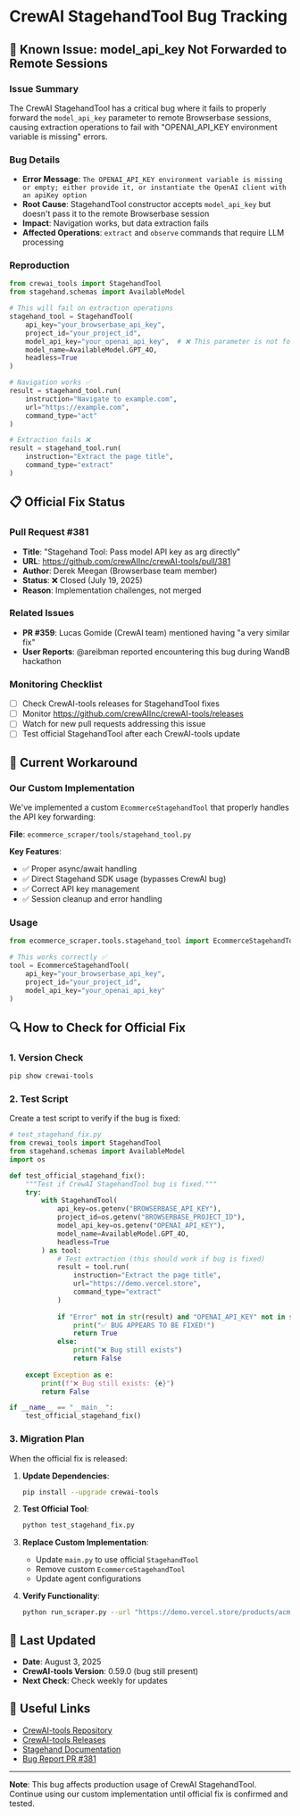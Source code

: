 # CrewAI StagehandTool Bug Tracking

## 🐛 Known Issue: model_api_key Not Forwarded to Remote Sessions

### Issue Summary
The CrewAI StagehandTool has a critical bug where it fails to properly forward the `model_api_key` parameter to remote Browserbase sessions, causing extraction operations to fail with "OPENAI_API_KEY environment variable is missing" errors.

### Bug Details
- **Error Message**: `The OPENAI_API_KEY environment variable is missing or empty; either provide it, or instantiate the OpenAI client with an apiKey option`
- **Root Cause**: StagehandTool constructor accepts `model_api_key` but doesn't pass it to the remote Browserbase session
- **Impact**: Navigation works, but data extraction fails
- **Affected Operations**: `extract` and `observe` commands that require LLM processing

### Reproduction
```python
from crewai_tools import StagehandTool
from stagehand.schemas import AvailableModel

# This will fail on extraction operations
stagehand_tool = StagehandTool(
    api_key="your_browserbase_api_key",
    project_id="your_project_id",
    model_api_key="your_openai_api_key",  # ❌ This parameter is not forwarded properly
    model_name=AvailableModel.GPT_4O,
    headless=True
)

# Navigation works ✅
result = stagehand_tool.run(
    instruction="Navigate to example.com",
    url="https://example.com",
    command_type="act"
)

# Extraction fails ❌
result = stagehand_tool.run(
    instruction="Extract the page title",
    command_type="extract"
)
```

## 📋 Official Fix Status

### Pull Request #381
- **Title**: "Stagehand Tool: Pass model API key as arg directly"
- **URL**: https://github.com/crewAIInc/crewAI-tools/pull/381
- **Author**: Derek Meegan (Browserbase team member)
- **Status**: ❌ Closed (July 19, 2025)
- **Reason**: Implementation challenges, not merged

### Related Issues
- **PR #359**: Lucas Gomide (CrewAI team) mentioned having "a very similar fix"
- **User Reports**: @areibman reported encountering this bug during WandB hackathon

### Monitoring Checklist
- [ ] Check CrewAI-tools releases for StagehandTool fixes
- [ ] Monitor https://github.com/crewAIInc/crewAI-tools/releases
- [ ] Watch for new pull requests addressing this issue
- [ ] Test official StagehandTool after each CrewAI-tools update

## 🔧 Current Workaround

### Our Custom Implementation
We've implemented a custom `EcommerceStagehandTool` that properly handles the API key forwarding:

**File**: `ecommerce_scraper/tools/stagehand_tool.py`

**Key Features**:
- ✅ Proper async/await handling
- ✅ Direct Stagehand SDK usage (bypasses CrewAI bug)
- ✅ Correct API key management
- ✅ Session cleanup and error handling

### Usage
```python
from ecommerce_scraper.tools.stagehand_tool import EcommerceStagehandTool

# This works correctly ✅
tool = EcommerceStagehandTool(
    api_key="your_browserbase_api_key",
    project_id="your_project_id",
    model_api_key="your_openai_api_key"
)
```

## 🔍 How to Check for Official Fix

### 1. Version Check
```bash
pip show crewai-tools
```

### 2. Test Script
Create a test script to verify if the bug is fixed:

```python
# test_stagehand_fix.py
from crewai_tools import StagehandTool
from stagehand.schemas import AvailableModel
import os

def test_official_stagehand_fix():
    """Test if CrewAI StagehandTool bug is fixed."""
    try:
        with StagehandTool(
            api_key=os.getenv("BROWSERBASE_API_KEY"),
            project_id=os.getenv("BROWSERBASE_PROJECT_ID"),
            model_api_key=os.getenv("OPENAI_API_KEY"),
            model_name=AvailableModel.GPT_4O,
            headless=True
        ) as tool:
            # Test extraction (this should work if bug is fixed)
            result = tool.run(
                instruction="Extract the page title",
                url="https://demo.vercel.store",
                command_type="extract"
            )
            
            if "Error" not in str(result) and "OPENAI_API_KEY" not in str(result):
                print("✅ BUG APPEARS TO BE FIXED!")
                return True
            else:
                print("❌ Bug still exists")
                return False
                
    except Exception as e:
        print(f"❌ Bug still exists: {e}")
        return False

if __name__ == "__main__":
    test_official_stagehand_fix()
```

### 3. Migration Plan
When the official fix is released:

1. **Update Dependencies**:
   ```bash
   pip install --upgrade crewai-tools
   ```

2. **Test Official Tool**:
   ```bash
   python test_stagehand_fix.py
   ```

3. **Replace Custom Implementation**:
   - Update `main.py` to use official `StagehandTool`
   - Remove custom `EcommerceStagehandTool`
   - Update agent configurations

4. **Verify Functionality**:
   ```bash
   python run_scraper.py --url "https://demo.vercel.store/products/acme-mug"
   ```

## 📅 Last Updated
- **Date**: August 3, 2025
- **CrewAI-tools Version**: 0.59.0 (bug still present)
- **Next Check**: Check weekly for updates

## 🔗 Useful Links
- [CrewAI-tools Repository](https://github.com/crewAIInc/crewAI-tools)
- [CrewAI-tools Releases](https://github.com/crewAIInc/crewAI-tools/releases)
- [Stagehand Documentation](https://docs.stagehand.dev/integrations/crew-ai)
- [Bug Report PR #381](https://github.com/crewAIInc/crewAI-tools/pull/381)

---

**Note**: This bug affects production usage of CrewAI StagehandTool. Continue using our custom implementation until official fix is confirmed and tested.
